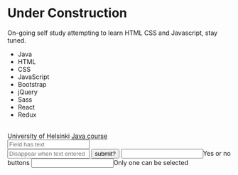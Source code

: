<!DOCTYPE html>
<html>
  <head>
  <h1>Under Construction</h1>
  </head>
  
  <body>
  <p1>
  On-going self study attempting to learn HTML CSS and Javascript, stay tuned.
  <br>
    
  </p1>
  <ul>
   <li>Java</li>
   <li>HTML</li>
   <li>CSS</li>
  <li>JavaScript</li>
  <li>Bootstrap</li>
  <li>jQuery</li>
  <li>Sass</li>
  <li>React</li>
  <li>Redux</li>
  </ul>
  <br>
  <p2>
  University of Helsinki <a href="https://moocfi.github.io/courses/2013/programming-part-1/">Java course</a>
  <br>
  <input type="text" placeholder="Field has text">
  <br>
  <input type="text" placeholder="Disappear when text entered">
  <button type="submit">submit?</button>
  
  <label>
    <input type"radio" name"Yes-no">Yes or no buttons
  </label>
  <label>
    <input type"radio" name"Yes-no">Only one can be selected
  </label>
  
  </body>
  
   
 
